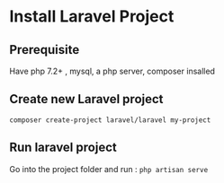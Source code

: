 # Install Laravel Project

## Prerequisite

Have php 7.2+ , mysql, a php server, composer insalled

## Create new Laravel project

`composer create-project laravel/laravel my-project`
 
## Run laravel project

Go into the project folder and run : `php artisan serve`